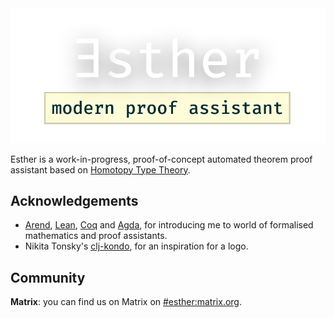 <img src="assets/logo.png" alt="Esther logo">

Esther is a work-in-progress, proof-of-concept automated theorem proof
assistant based on [Homotopy Type Theory].

[Homotopy Type Theory]: https://homotopytypetheory.org/book/

## Acknowledgements

- [Arend], [Lean], [Coq] and [Agda], for introducing me to world of formalised
  mathematics and proof assistants.
- Nikita Tonsky's [clj-kondo], for an inspiration for a logo.

[Arend]: https://github.com/JetBrains/Arend
[Lean]: https://github.com/leanprover/lean4
[Coq]: https://github.com/coq/coq
[Agda]: https://github.com/agda/agda

[clj-kondo]: https://github.com/clj-kondo/clj-kondo

## Community

**Matrix**: you can find us on Matrix on [#esther:matrix.org].

[#esther:matrix.org]: https://app.element.io/#/room/#esther:matrix.org
